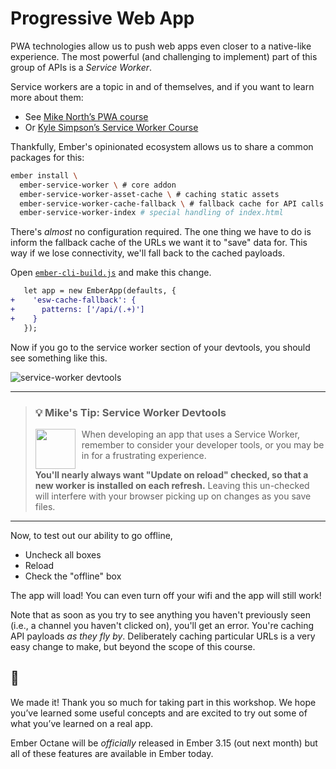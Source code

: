# Progressive Web App

PWA technologies allow us to push web apps even closer to a native-like experience. The most powerful (and challenging to implement) part of this group of APIs is a _Service Worker_.

Service workers are a topic in and of themselves, and if you want to learn more about them:

- See [Mike North’s PWA course](https://frontendmasters.com/courses/progressive-web-apps/)
- Or [Kyle Simpson’s Service Worker Course](https://frontendmasters.com/workshops/service-worker-pwa/)

Thankfully, Ember's opinionated ecosystem allows us to share a common packages for this:

```sh
ember install \
  ember-service-worker \ # core addon
  ember-service-worker-asset-cache \ # caching static assets
  ember-service-worker-cache-fallback \ # fallback cache for API calls
  ember-service-worker-index # special handling of index.html
```

There's _almost_ no configuration required. The one thing we have to do is inform the fallback cache of the URLs we want it to "save" data for. This way if we lose connectivity, we'll fall back to the cached payloads.

Open [`ember-cli-build.js`](../ember-cli-build.js) and make this change.

```diff
   let app = new EmberApp(defaults, {
+    'esw-cache-fallback': {
+      patterns: ['/api/(.+)']
+    }
   });
```

Now if you go to the service worker section of your devtools, you should see something like this.

![service-worker devtools](img/21-pwa/sw-devtools.png)

<hr>
<p>
  <blockquote>
    <h3>
      💡 Mike's Tip: Service Worker Devtools
    </h3>
    <a href="https://github.com/mike-north">
      <img src="https://github.com/mike-north.png" height=64 align="left" style="margin-right: 10px" />
    </a>
    <p>
      When developing an app that uses a Service Worker, remember to consider your developer tools, or you may be in for a frustrating experience. 
      <p><b>You'll nearly always want "Update on reload" checked, so that a new worker is installed on each refresh.</b> Leaving this un-checked will interfere with your browser picking up on changes as you save files. </p>
    </p>
  </blockquote>
</p>
<hr>

Now, to test out our ability to go offline,

- Uncheck all boxes
- Reload
- Check the "offline" box

The app will load! You can even turn off your wifi and the app will still work!

Note that as soon as you try to see anything you haven't previously seen (i.e., a channel you haven't clicked on), you'll get an error. You're caching API payloads _as they fly by_. Deliberately caching particular URLs is a very easy change to make, but beyond the scope of this course.

## 🙌

We made it! Thank you so much for taking part in this workshop. We hope you’ve learned some useful concepts and are excited to try out some of what you’ve learned on a real app.

Ember Octane will be *officially* released in Ember 3.15 (out next month) but all of these features are available in Ember today.